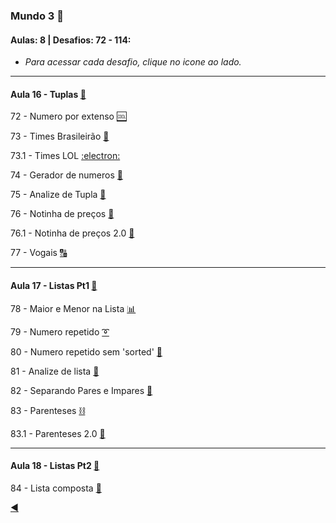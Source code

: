 ### Mundo 3 :1st_place_medal:
#### Aulas: 8 | Desafios: 72 - 114:

* _Para acessar cada desafio, clique no icone ao lado._

---
#### Aula 16 - Tuplas [:link:](https://www.youtube.com/watch?v=0LB3FSfjvao&list=PLHz_AreHm4dksnH2jVTIVNviIMBVYyFnH&t=2003s)

72 - Numero por extenso [:cool:](https://github.com/duartecgustavo/Python-Progress/blob/master/desafios/Mundo%203/Ex072TUPLAS.py)

73 - Times Brasileirão [:checkered_flag:](https://github.com/duartecgustavo/Python-Progress/blob/master/desafios/Mundo%203/Ex073TIMES.py)

73.1 - Times LOL [:electron:](https://github.com/duartecgustavo/Python-Progress/blob/master/desafios/Mundo%203/Ex073EXTRA.py)

74 - Gerador de numeros [:1234:](https://github.com/duartecgustavo/Python-Progress/blob/master/desafios/Mundo%203/Ex074.py)

75 - Analize de Tupla [:mag_right:](https://github.com/duartecgustavo/Python-Progress/blob/master/desafios/Mundo%203/Ex075.py)

76 - Notinha de preços [:scroll:](https://github.com/duartecgustavo/Python-Progress/blob/master/desafios/Mundo%203/Ex076LISTA.py)

76.1 - Notinha de preços 2.0 [:trident:](https://github.com/duartecgustavo/Python-Progress/blob/master/desafios/Mundo%203/Ex076%202.0.py) 

77 - Vogais [:capital_abcd:](https://github.com/duartecgustavo/Python-Progress/blob/master/desafios/Mundo%203/Ex077VOGAIS.py)

---
#### Aula 17 - Listas Pt1 [:link:](https://www.youtube.com/watch?v=N1hTsbW50eM)

78 - Maior e Menor na Lista [:bar_chart:](https://github.com/duartecgustavo/Python-Progress/blob/master/desafios/Mundo%203/Ex078.py)

79 - Numero repetido [:curly_loop:](https://github.com/duartecgustavo/Python-Progress/blob/master/desafios/Mundo%203/Ex079crescente.py)

80 - Numero repetido sem 'sorted' [:trident:](https://github.com/duartecgustavo/Python-Progress/blob/master/desafios/Mundo%203/Ex080.py)

81 - Analize de lista [:mag_right:](https://github.com/duartecgustavo/Python-Progress/blob/master/desafios/Mundo%203/Ex081.py)

82 - Separando Pares e Impares [:test_tube:](https://github.com/duartecgustavo/Python-Progress/blob/master/desafios/Mundo%203/Ex082.py)

83 - Parenteses [:chains:](https://github.com/duartecgustavo/Python-Progress/blob/master/desafios/Mundo%203/Ex083.py)

83.1 - Parenteses 2.0 [:trident:](https://github.com/duartecgustavo/Python-Progress/blob/master/desafios/Mundo%203/Ex083EXTRA.py)

---
#### Aula 18 - Listas Pt2 [:link:](https://www.youtube.com/watch?v=YV_JQmZNFsk)

84 - Lista composta [:dolls:](https://github.com/duartecgustavo/Python-Progress/blob/master/desafios/Mundo%203/Ex084LISTASpt2.py)

[:arrow_backward:](https://github.com/duartecgustavo/Python-Progress)
